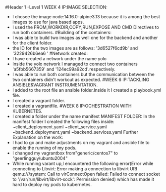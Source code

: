 #Header 1 -Level 1
WEEK 4 IP:IMAGE SELECTION:
* I chosee the image node:14.16.0-alpine3.13 because it is among the best images to use for java based apps.
* I used the FROM,WORKDIR,COPY,RUN,EXPOSE AND CMD Directives to run both containers.
#Building of the containers:
* I was able to build two images as well one for the backend and another for the client folder.
* the ID for the two images are as follows: '3d6527f6cd9b' and '3229426b6ea6 '
#Network created:
* I have created a network under the name yolo 
* Inside the yolo network I managed to connect two containers 'a5fbb5667359' and '124ec99a92cd'.respectively.
* I was able to run both containers but the communication between the two containers didn't workout as expected.
#WEEK 6 IP:TACKLING ANSIBLE&VAGRANT INSTRUMENTATION.
* I added to the root file an ansible folder.Inside it I created a playbook.yml file.
* I created a vagrant folder.
* I created a vagrantfile.
#WEEK 8 IP:OCHESTRATION WITH KUBERNETES.
* I created a folder under the name manifest
MANIFEST FOLDER:
In the manifest folder I created the following files inside:
 ~client_deployment.yaml
 ~client_service.yaml
 ~backend_deployment.yaml
 ~backend_services.yaml
Further Explanation on the work:
* I had to go and make adjustments on my vagrant and ansible file to enable the running of my pods.
* I changed  my vagrantbox from"generic/centos7" to "geerlingguy/ubuntu2004"
* While running varant up,I encountered the following error(Error while connecting to Libvirt: Error making a connection to libvirt URI qemu:///system:
Call to virConnectOpen failed: Failed to connect socket to '/var/run/libvirt/libvirt-sock': Permission denied) which has made it hard to deploy my pods to kubernetes.






